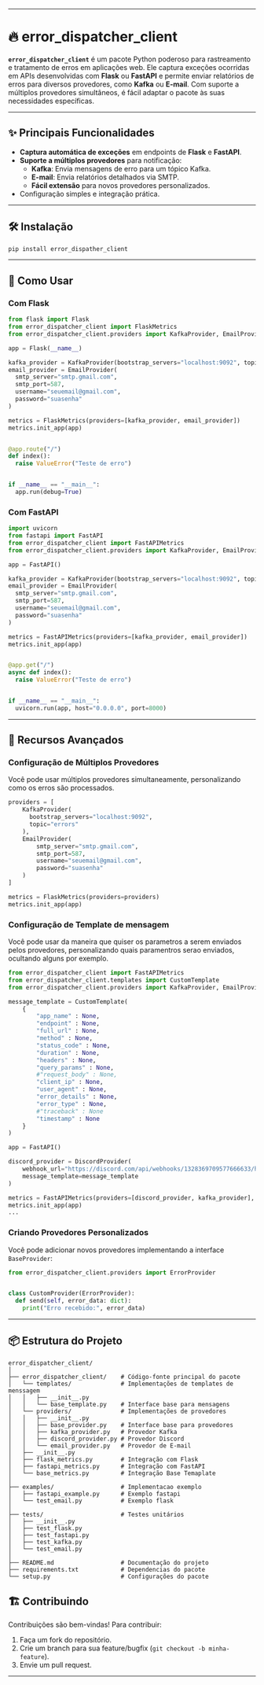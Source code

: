 
---

# 🔥 error_dispatcher_client

**`error_dispatcher_client`** é um pacote Python poderoso para rastreamento e tratamento de erros em aplicações web. Ele captura exceções ocorridas em APIs desenvolvidas com **Flask** ou **FastAPI** e permite enviar relatórios de erros para diversos provedores, como **Kafka** ou **E-mail**. Com suporte a múltiplos provedores simultâneos, é fácil adaptar o pacote às suas necessidades específicas.

---

## ✨ Principais Funcionalidades

- **Captura automática de exceções** em endpoints de **Flask** e **FastAPI**.
- **Suporte a múltiplos provedores** para notificação:
  - **Kafka**: Envia mensagens de erro para um tópico Kafka.
  - **E-mail**: Envia relatórios detalhados via SMTP.
  - **Fácil extensão** para novos provedores personalizados.
- Configuração simples e integração prática.

---

## 🛠️ Instalação

```bash
pip install error_dispather_client
```

---

## 🚀 Como Usar

### Com Flask

```python
from flask import Flask
from error_dispatcher_client import FlaskMetrics
from error_dispatcher_client.providers import KafkaProvider, EmailProvider

app = Flask(__name__)

kafka_provider = KafkaProvider(bootstrap_servers="localhost:9092", topic="errors")
email_provider = EmailProvider(
  smtp_server="smtp.gmail.com",
  smtp_port=587,
  username="seuemail@gmail.com",
  password="suasenha"
)

metrics = FlaskMetrics(providers=[kafka_provider, email_provider])
metrics.init_app(app)


@app.route("/")
def index():
  raise ValueError("Teste de erro")


if __name__ == "__main__":
  app.run(debug=True)
```

### Com FastAPI

```python
import uvicorn
from fastapi import FastAPI
from error_dispatcher_client import FastAPIMetrics
from error_dispatcher_client.providers import KafkaProvider, EmailProvider

app = FastAPI()

kafka_provider = KafkaProvider(bootstrap_servers="localhost:9092", topic="errors")
email_provider = EmailProvider(
  smtp_server="smtp.gmail.com",
  smtp_port=587,
  username="seuemail@gmail.com",
  password="suasenha"
)

metrics = FastAPIMetrics(providers=[kafka_provider, email_provider])
metrics.init_app(app)


@app.get("/")
async def index():
  raise ValueError("Teste de erro")


if __name__ == "__main__":
  uvicorn.run(app, host="0.0.0.0", port=8000)
```

---

## 🌟 Recursos Avançados

### Configuração de Múltiplos Provedores
Você pode usar múltiplos provedores simultaneamente, personalizando como os erros são processados.

```python
providers = [
    KafkaProvider(
      bootstrap_servers="localhost:9092",
      topic="errors"
    ),
    EmailProvider(
        smtp_server="smtp.gmail.com",
        smtp_port=587,
        username="seuemail@gmail.com",
        password="suasenha"
    )
]

metrics = FlaskMetrics(providers=providers)
metrics.init_app(app)
```

### Configuração de Template de mensagem
Você pode usar da maneira que quiser os parametros a serem enviados pelos provedores, personalizando quais paramentros serao enviados, ocultando alguns por exemplo.
```python
from error_dispatcher_client import FastAPIMetrics
from error_dispatcher_client.templates import CustomTemplate
from error_dispatcher_client.providers import KafkaProvider, EmailProvider, DiscordProvider

message_template = CustomTemplate(
    {
        "app_name" : None,
        "endpoint" : None,
        "full_url" : None,
        "method" : None,
        "status_code" : None,
        "duration" : None,
        "headers" : None,
        "query_params" : None,
        #"request_body" : None,
        "client_ip" : None,
        "user_agent" : None,
        "error_details" : None,
        "error_type" : None,
        #"traceback" : None
        "timestamp" : None
    }
)

app = FastAPI()

discord_provider = DiscordProvider(
    webhook_url="https://discord.com/api/webhooks/1328369709577666633/hyiNF9Xr97YfJDnNF89GG4-e5v1sT-p-v1P32KhqWwM3F4xs3JyK1BvND8TYnA7LFj7r",
    message_template=message_template
)

metrics = FastAPIMetrics(providers=[discord_provider, kafka_provider], app_name="api-plant-manager")
metrics.init_app(app)
...

```




### Criando Provedores Personalizados
Você pode adicionar novos provedores implementando a interface `BaseProvider`:

```python
from error_dispatcher_client.providers import ErrorProvider


class CustomProvider(ErrorProvider):
  def send(self, error_data: dict):
    print("Erro recebido:", error_data)
```

---


## 📦 Estrutura do Projeto

```plaintext
error_dispatcher_client/
│
├── error_dispatcher_client/    # Código-fonte principal do pacote
│   └── templates/              # Implementações de templates de menssagem
│   │   ├── __init__.py
│   │   └── base_template.py    # Interface base para mensagens
│   └── providers/              # Implementações de provedores
│   │   ├── __init__.py
│   │   ├── base_provider.py    # Interface base para provedores
│   │   ├── kafka_provider.py   # Provedor Kafka
│   │   ├── discord_provider.py # Provedor Discord
│   │   └── email_provider.py   # Provedor de E-mail
│   ├── __init__.py
│   ├── flask_metrics.py        # Integração com Flask
│   ├── fastapi_metrics.py      # Integração com FastAPI
│   └── base_metrics.py         # Integração Base Temaplate
│
├── examples/                   # Implementacao exemplo
│   ├── fastapi_example.py      # Exemplo fastapi
│   └── test_email.py           # Exemplo flask
│
├── tests/                      # Testes unitários
│   ├── __init__.py
│   ├── test_flask.py
│   ├── test_fastapi.py
│   ├── test_kafka.py
│   └── test_email.py
│
├── README.md                   # Documentação do projeto
├── requirements.txt            # Dependencias do pacote
└── setup.py                    # Configurações do pacote
```

## 🏗️ Contribuindo
Contribuições são bem-vindas! Para contribuir:
1. Faça um fork do repositório.
2. Crie um branch para sua feature/bugfix (`git checkout -b minha-feature`).
3. Envie um pull request.

--- 
